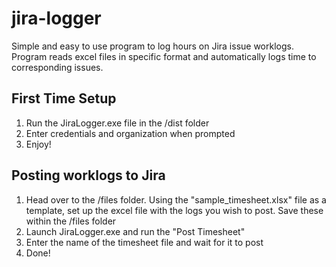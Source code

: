 # jira-logger

Simple and easy to use program to log hours on Jira issue worklogs. Program reads excel files in specific format and automatically logs 
time to corresponding issues.

## First Time Setup

1. Run the JiraLogger.exe file in the /dist folder
2. Enter credentials and organization when prompted
3. Enjoy!

## Posting worklogs to Jira
1. Head over to the /files folder. Using the "sample_timesheet.xlsx" file as a template, set up the excel file with the logs you wish to post. Save these within the /files folder
2. Launch JiraLogger.exe and run the "Post Timesheet"
3. Enter the name of the timesheet file and wait for it to post
4. Done!
